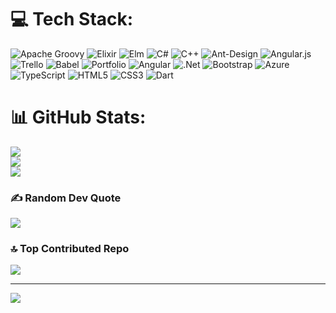 
# 💻 Tech Stack:
![Apache Groovy](https://img.shields.io/badge/Apache%20Groovy-4298B8.svg?style=flat-square&logo=Apache+Groovy&logoColor=white) ![Elixir](https://img.shields.io/badge/elixir-%234B275F.svg?style=flat-square&logo=elixir&logoColor=white) ![Elm](https://img.shields.io/badge/Elm-60B5CC?style=flat-square&logo=elm&logoColor=white) ![C#](https://img.shields.io/badge/c%23-%23239120.svg?style=flat-square&logo=c-sharp&logoColor=white) ![C++](https://img.shields.io/badge/c++-%2300599C.svg?style=flat-square&logo=c%2B%2B&logoColor=white) ![Ant-Design](https://img.shields.io/badge/-AntDesign-%230170FE?style=flat-square&logo=ant-design&logoColor=white) ![Angular.js](https://img.shields.io/badge/angular.js-%23E23237.svg?style=flat-square&logo=angularjs&logoColor=white) ![Trello](https://img.shields.io/badge/Trello-%23026AA7.svg?style=flat-square&logo=Trello&logoColor=white) ![Babel](https://img.shields.io/badge/Babel-F9DC3e?style=flat-square&logo=babel&logoColor=black) ![Portfolio](https://img.shields.io/badge/Portfolio-%23000000.svg?style=flat-square&logo=firefox&logoColor=#FF7139) ![Angular](https://img.shields.io/badge/angular-%23DD0031.svg?style=flat-square&logo=angular&logoColor=white) ![.Net](https://img.shields.io/badge/.NET-5C2D91?style=flat-square&logo=.net&logoColor=white) ![Bootstrap](https://img.shields.io/badge/bootstrap-%23563D7C.svg?style=flat-square&logo=bootstrap&logoColor=white) ![Azure](https://img.shields.io/badge/azure-%230072C6.svg?style=flat-square&logo=azure-devops&logoColor=white) ![TypeScript](https://img.shields.io/badge/typescript-%23007ACC.svg?style=flat-square&logo=typescript&logoColor=white) ![HTML5](https://img.shields.io/badge/html5-%23E34F26.svg?style=flat-square&logo=html5&logoColor=white) ![CSS3](https://img.shields.io/badge/css3-%231572B6.svg?style=flat-square&logo=css3&logoColor=white) ![Dart](https://img.shields.io/badge/dart-%230175C2.svg?style=flat-square&logo=dart&logoColor=white)
# 📊 GitHub Stats:
![](https://github-readme-stats.vercel.app/api?username=Ezgiaydogdu1&theme=nightowl&hide_border=true&include_all_commits=false&count_private=false)<br/>
![](https://github-readme-streak-stats.herokuapp.com/?user=Ezgiaydogdu1&theme=nightowl&hide_border=true)<br/>
![](https://github-readme-stats.vercel.app/api/top-langs/?username=Ezgiaydogdu1&theme=nightowl&hide_border=true&include_all_commits=false&count_private=false&layout=compact)

### ✍️ Random Dev Quote
![](https://quotes-github-readme.vercel.app/api?type=horizontal&theme=radical)

### 🔝 Top Contributed Repo
![](https://github-contributor-stats.vercel.app/api?username=Ezgiaydogdu1&limit=5&theme=dark&combine_all_yearly_contributions=true)

---
[![](https://visitcount.itsvg.in/api?id=Ezgiaydogdu1&icon=0&color=0)](https://visitcount.itsvg.in)

<!-- Proudly created with GPRM ( https://gprm.itsvg.in ) -->
